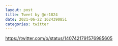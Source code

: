 ```yaml
--- 
layout: post 
title: Tweet by @nr1824 
date: 2021-06-22 1624390851 
categories: twitter 
--- 
```

https://twitter.com/o/status/1407421791576985605